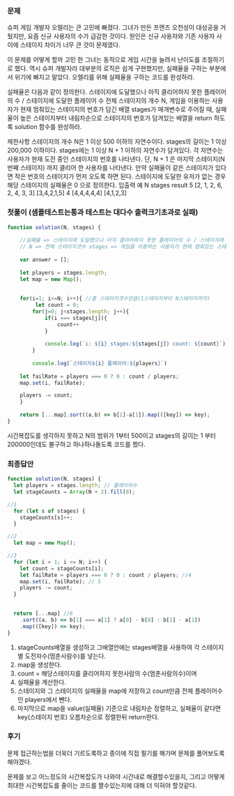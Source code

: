 
### 문제

슈퍼 게임 개발자 오렐리는 큰 고민에 빠졌다. 그녀가 만든 프랜즈 오천성이 대성공을 거뒀지만, 요즘 신규 사용자의 수가 급감한 것이다. 원인은 신규 사용자와 기존 사용자 사이에 스테이지 차이가 너무 큰 것이 문제였다.

이 문제를 어떻게 할까 고민 한 그녀는 동적으로 게임 시간을 늘려서 난이도를 조절하기로 했다. 역시 슈퍼 개발자라 대부분의 로직은 쉽게 구현했지만, 실패율을 구하는 부분에서 위기에 빠지고 말았다. 오렐리를 위해 실패율을 구하는 코드를 완성하라.

실패율은 다음과 같이 정의한다.
스테이지에 도달했으나 아직 클리어하지 못한 플레이어의 수 / 스테이지에 도달한 플레이어 수
전체 스테이지의 개수 N, 게임을 이용하는 사용자가 현재 멈춰있는 스테이지의 번호가 담긴 배열 stages가 매개변수로 주어질 때, 실패율이 높은 스테이지부터 내림차순으로 스테이지의 번호가 담겨있는 배열을 return 하도록 solution 함수를 완성하라.

제한사항
스테이지의 개수 N은 1 이상 500 이하의 자연수이다.
stages의 길이는 1 이상 200,000 이하이다.
stages에는 1 이상 N + 1 이하의 자연수가 담겨있다.
각 자연수는 사용자가 현재 도전 중인 스테이지의 번호를 나타낸다.
단, N + 1 은 마지막 스테이지(N 번째 스테이지) 까지 클리어 한 사용자를 나타낸다.
만약 실패율이 같은 스테이지가 있다면 작은 번호의 스테이지가 먼저 오도록 하면 된다.
스테이지에 도달한 유저가 없는 경우 해당 스테이지의 실패율은 0 으로 정의한다.
입출력 예
N	stages	result
5	[2, 1, 2, 6, 2, 4, 3, 3]	[3,4,2,1,5]
4	[4,4,4,4,4]	[4,1,2,3]



### 첫풀이 (샘플테스트는통과  테스트는 대다수 출력크기초과로 실패)

```js
function solution(N, stages) {
    
    //실패율 => 스테이지에 도달했으나 아직 클리어하지 못한 플레이어의 수 / 스테이지에 도달한 플레이어 수
    // N => 전체 스테이지갯수 stages => 게임을 이용하는 사용자가 현재 멈춰있는 스테이지의 번호가 담긴 배열
    
    var answer = [];
   
    let players = stages.length;
    let map = new Map();
    
    
    for(i=1; i<=N; i++){ //총 스테이지갯수만큼(1스테이지부터 N스테이지까지)
         let count = 0;
        for(j=0; j<stages.length; j++){ 
            if(i === stages[j]){
                count++
            }
            
            console.log(`i: ${i} stages:${stages[j]} count: ${count}`)
        }
      
        console.log(`스테이지${i} 플레이어:${players}`)
       
    let failRate = players === 0 ? 0 : count / players;
    map.set(i, failRate);

    players -= count; 
    }
    
    return [...map].sort((a,b) => b[1]-a[1]).map(([key]) => key);
}
```

시간복잡도를 생각하지 못하고 N의 범위가 1부터 500이고 stages의 길이는 1 부터 200000인데도 불구하고 하나하나돌도록 코드를 짰다.


### 최종답안

```js
function solution(N, stages) {
  let players = stages.length; // 플레이어수
  let stageCounts = Array(N + 2).fill(0); 

//1
  for (let s of stages) {
    stageCounts[s]++;
  }

//2
  let map = new Map();

//3
  for (let i = 1; i <= N; i++) {
    let count = stageCounts[i]; 
    let failRate = players === 0 ? 0 : count / players; //4
    map.set(i, failRate); // 5
    players -= count; 
  }

  
  return [...map] //6
    .sort((a, b) => b[1] === a[1] ? a[0] - b[0] : b[1] - a[1])
    .map(([key]) => key);
}
```
    
1. stageCounts배열을 생성하고 그배열안에는 stages배열을 사용하여 각 스테이지별 도전자수(멈춘사람수)를 넣는다.
2. map을 생성한다.
3. count = 해당스테이지를 클리어하지 못한사람의 수(멈춘사람의수)이며
4. 실패율을 계산한다.
5. 스테이지와 그 스테이지의 실패율을 map에 저장하고 count만큼 전체 플레이어수인 players에서 뺀다.
6. 마지막으로 map을 value(실패율) 기준으로 내림차순 정렬하고, 실패율이 같다면 key(스테이지 번호) 오름차순으로 정렬한뒤 return한다.






### 후기


문제 접근하는법을 더욱더 기르도록하고 종이에 직접 필기를 해가며 문제를 풀어보도록해야겠다.

문제를 보고 어느정도의 시간복잡도가 나와야 시간내로 해결할수있을지, 그리고 어떻게 최대한 시간복잡도를 줄이는 코드를 짤수있는지에 대해 더 익혀야 할것같다.


